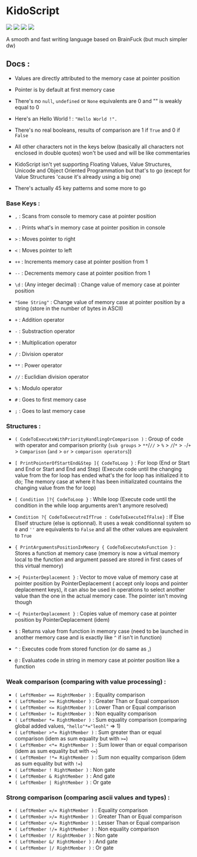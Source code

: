 # KidoScript

![](https://img.shields.io/github/languages/code-size/Nenrikido/KidoScript.svg)
![](https://img.shields.io/github/repo-size/Nenrikido/KidoScript.svg)
![](https://img.shields.io/badge/license-GPL-blue.svg)
![](https://img.shields.io/github/last-commit/Nenrikido/KidoScript.svg)

A smooth and fast writing language based on BrainFuck (but much simpler dw)

## Docs :

- Values are directly attributed to the memory case at pointer position
- Pointer is by default at first memory case
- There's no `null`, `undefined` or `None` equivalents are 0 and "" is weakly equal to 0
- Here's an Hello World ! : `"Hello World !".`
- There's no real booleans, results of comparison are 1 if `True` and 0 if `False`
- All other characters not in the keys below (basically all characters not enclosed in double quotes) won't be used and will be like commentaries

- KidoScript isn't yet supporting Floating Values, Value Structures, Unicode and Object Oriented Programmation but that's to go (except for Value Structures 'cause it's already using a big one)
- There's actually 45 key patterns and some more to go

### Base Keys :

- `,` : 				Scans from console to memory case at pointer position
- `.` : 				Prints what's in memory case at pointer position in console
- `>` : 				Moves pointer to right
- `<` : 				Moves pointer to left
- `++` : 				Increments memory case at pointer position from 1
- `--` : 				Decrements memory case at pointer position from 1
- `\d` : 				(Any integer decimal) : Change value of memory case at pointer position
- `"Some String"` : 	Change value of memory case at pointer position by a string (store in the number of bytes in ASCII)

- `+` : 				Addition operator
- `-` : 				Substraction operator
- `*` : 				Multiplication operator
- `/` : 				Division operator
- `**` :                Power operator
- `//` :                Euclidian division operator
- `%` :					Modulo operator
- `#` :					Goes to first memory case
- `;` :					Goes to last memory case

### Structures :

- `( CodeToExecuteWithPriorityHandlingOrComparison )` :    Group of code with operator and comparison priority (`sub groups` > `**`/`//` > `%` > `/`/`*` > `-`/`+` > `Comparison` (`and` > `or` > `comparison operators`))
- `[ PrintPointerOfStartEnd&Step ]{ CodeToLoop }` : 				For loop (End or Start and End or Start and End and Step) (Execute code until the 																		changing value from the for loop has ended what's the for loop has initialized it 																		to do; The memory case at where it has been initializated countains the changing 																		value from the for loop)

- `[ Condition ]?{ CodeToLoop }` : 									While loop (Execute code until the condition in the while loop arguments aren't 																		anymore resolved)

- `Condition ?{ CodeToExecutreIfTrue : CodeToExecuteIfFalse}` : 	If Else Elseif structure (else is optionnal). It uses a weak conditionnal system so 																	`0` and `''` are equivalents to `False` and all the other values are equivalent to 																		`True` 

- `{ PrintArgumentsPositionInMemory { CodeToExecuteAsFunction }` : 	Stores a function at memory case (memory is now a virtual memory local to the function and argument passed are stored in first cases of this virtual memory)

- `>{ PointerDeplacement }` :										Vector to move value of memory case at pointer position by PointerDeplacement (																			accept only loops and pointer deplacement keys), it can also be used in operations 																		to select another value than the one in the actual memory case. The pointer isn't 																		moving though

- `~{ PointerDeplacement }` :										Copies value of memory case at pointer position by PointerDeplacement (idem)
- `$` : 															Returns value from function in memory case (need to be launched in another memory 																		case and is exactly like `^` if isn't in function)

- `^` :																Executes code from stored function (or do same as ,)
- `@` : 															Evaluates code in string in memory case at pointer position like a function

### Weak comparison (comparing with value processing) : 

- `( LeftMember == RightMember )` : 	Equality comparison
- `( LeftMember >= RightMember )` : 	Greater Than or Equal comparison
- `( LeftMember <= RightMember )` : 	Lower Than or Equal comparison
- `( LeftMember != RightMember )` : 	Non equality comparison
- `( LeftMember *= RightMember )` :    Sum equality comparison (comparing global added values, `"hello"*="leohl"` => 1)
- `( LeftMember >*= RightMember )` :    Sum greater than or equal comparison (idem as sum equality but with `>=`)
- `( LeftMember <*= RightMember )` :    Sum lower than or equal comparison (idem as sum equality but with `<=`)
- `( LeftMember !*= RightMember )` :    Sum non equality comparison (idem as sum equality but with `!=`)
- `( LeftMember ! RightMember )` : 	Non gate
- `( LeftMember & RightMember )` : 	And gate
- `( LeftMember | RightMember )` : 	Or gate

### Strong comparison (comparing ascii values and types) :

- `( LeftMember =/= RightMember )` :   Equality comparison
- `( LeftMember >/= RightMember )` :  Greater Than or Equal comparison
- `( LeftMember </= RightMember )` :  Lesser Than or Equal comparison
- `( LeftMember !/= RightMember )` :  Non equality comparison
- `( LeftMember !/ RightMember )` :   Non gate
- `( LeftMember &/ RightMember )` :   And gate
- `( LeftMember |/ RightMember )` :   Or gate
